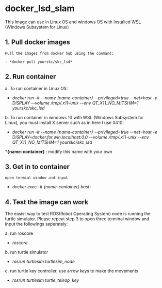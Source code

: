 # docker_lsd_slam

This Image can use in Linux OS and windows OS with Installed WSL (Windows Subsystem for Linux) 

## 1.   Pull docker images 

    Pull the images from docker hub using the command:

    - *docker pull yourskc/skc_lsd*

## 2.   Run container

   a. To run container in Linux OS:

   - *docker run -it --name {name-container} --privileged=true --net=host -e DISPLAY --volume /tmp/.x11-unix --env QT_X11_NO_MITSHM=1  yourskc/skc_lsd*

   b. To run container in windows 10 with WSL (Windows Subsystem for Linux), you must install X server such as in here I use X410:

   - *docker run -it --name {name-container} --privileged=true --net=host -e DISPLAY=docker.for.win.localhost:0.0 --volume /tmp/.x11-unix --env QT_X11_NO_MITSHM=1 yourskc/skc_lsd*

***{name-container}** : modify this name with your own

## 3.   Get in to container 
    open termial window and input
   
   - *docker exec -it {name-container} bash*

## 4.   Test the image can work

   The easist way to test ROS(Robot Operating System) node is running the turtle simulator. Please repeat step 3 to open three terminal window and input the followings seperately:
  
  a. run roscore

   - *roscore*

  b. run turtle simulator

   - *rosrun turtlesim turtlesim_node*

  c. run turtle key controller, use arrow keys to make the movements

   - *rosrun turtlesim turtle_teleop_key*


